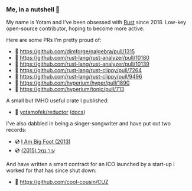 ### Me, in a nutshell 🥜

My name is Yotam and I've been obsessed with [Rust](https://github.com/rust-lang/rust/) since 2018. Low-key open-source contributor, hoping to become more active.

Here are some PRs I'm pretty proud of:
- 🦞 https://github.com/dimforge/nalgebra/pull/1315
- 🦞 https://github.com/rust-lang/rust-analyzer/pull/10180
- 🦞 https://github.com/rust-lang/rust-analyzer/pull/10139
- 🦞 https://github.com/rust-lang/rust-clippy/pull/7264
- 🦞 https://github.com/rust-lang/rust-clippy/pull/9496
- 🦞 https://github.com/hyperium/hyper/pull/1890
- 🦞 https://github.com/hyperium/tonic/pull/713

A small but IMHO useful crate I published:
- 🦞 [yotamofek/reductor](https://github.com/yotamofek/reductor) ([docs](https://docs.rs/reductor))

I've also dabbled in being a singer-songwriter and have put out two records:
- 💿 [I Am Big Foot (2013)](https://open.spotify.com/album/2LhcbU3GT7Xy0KsF3X93am)
- 💿 [עיר נמל (2015)](https://open.spotify.com/album/6kMLi3zAYfuEsh3v0z4AyW)

And have written a smart contract for an ICO launched by a start-up I worked for that has since shut down:
- 🤮 https://github.com/cool-cousin/CUZ

<!--
**yotamofek/yotamofek** is a ✨ _special_ ✨ repository because its `README.md` (this file) appears on your GitHub profile.

Here are some ideas to get you started:

- 🔭 I’m currently working on ...
- 🌱 I’m currently learning ...
- 👯 I’m looking to collaborate on ...
- 🤔 I’m looking for help with ...
- 💬 Ask me about ...
- 📫 How to reach me: ...
- 😄 Pronouns: ...
- ⚡ Fun fact: ...
-->

<!--
PRs:

- https://github.com/RustAudio/ogg/pull/27
- https://github.com/tikv/async-speed-limit/pull/4
- https://github.com/sequelize/sequelize/pull/4525
-->
